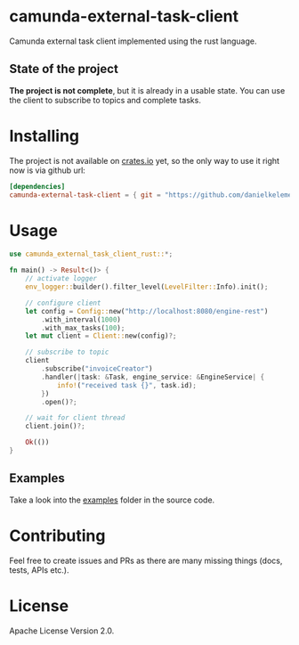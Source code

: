 # camunda-external-task-client

Camunda external task client implemented using the rust language.

## State of the project

**The project is not complete**, but it is already in a usable state.
You can use the client to subscribe to topics and complete tasks.

# Installing

The project is not available on [crates.io](https://crates.io/) yet, so the only way to use it right now is via github url:

```toml
[dependencies]
camunda-external-task-client = { git = "https://github.com/danielkelemen/camunda-external-task-client-rust" }
```

# Usage

```rust
use camunda_external_task_client_rust::*;

fn main() -> Result<()> {
    // activate logger
    env_logger::builder().filter_level(LevelFilter::Info).init();

    // configure client
    let config = Config::new("http://localhost:8080/engine-rest")
        .with_interval(1000)
        .with_max_tasks(100);
    let mut client = Client::new(config)?;

    // subscribe to topic
    client
        .subscribe("invoiceCreator")
        .handler(|task: &Task, engine_service: &EngineService| {
            info!("received task {}", task.id);
        })
        .open()?;

    // wait for client thread
    client.join()?;

    Ok(())
}
```

## Examples

Take a look into the [examples](https://github.com/danielkelemen/camunda-external-task-client-rust/examples) folder in the source code.

# Contributing

Feel free to create issues and PRs as there are many missing things (docs, tests, APIs etc.).

# License

Apache License Version 2.0.